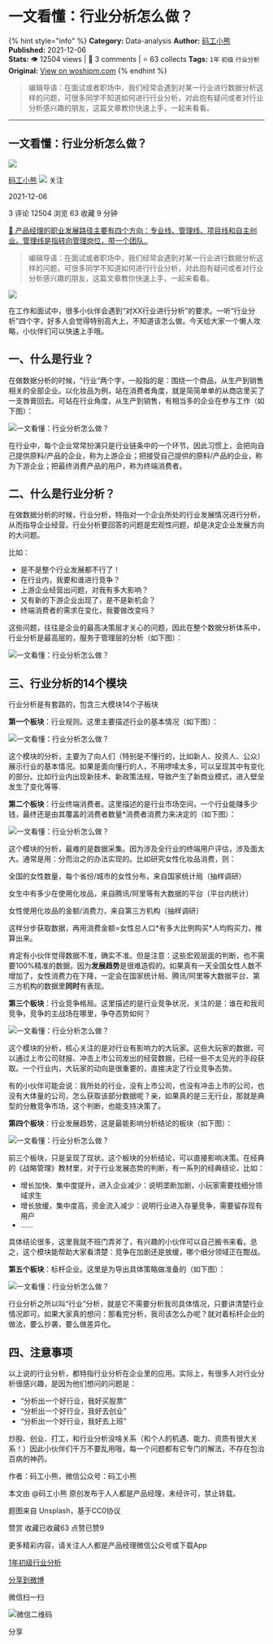 # 一文看懂：行业分析怎么做？
{% hint style="info" %}
**Category:** Data-analysis
**Author:** [码工小熊](https://www.woshipm.com/u/1285820)
**Published:** 2021-12-06  
**Stats:** 👁️ 12504 views | 💬 3 comments | ⭐ 63 collects
**Tags:** `1年` `初级` `行业分析`
**Original:** [View on woshipm.com](https://www.woshipm.com/data-analysis/5238945.html)
{% endhint %}
> 编辑导语：在面试或者职场中，我们经常会遇到对某一行业进行数据分析这样的问题，可很多同学不知道如何进行行业分析，对此抱有疑问或者对行业分析感兴趣的朋友，这篇文章教你快速上手，一起来看看。

---

## 一文看懂：行业分析怎么做？

[![](https://static.woshipm.com/APP_U_202106_20210620005424_1343.jpeg?imageView2/1/w/72/h/72/q/100)](https://www.woshipm.com/u/1285820)

[码工小熊](https://www.woshipm.com/u/1285820) ![](https://static.woshipm.com/tag/1101_1@2x.png) 关注

2021-12-06

3 评论 12504 浏览 63 收藏 9 分钟

[🔗 产品经理的职业发展路径主要有四个方向：专业线、管理线、项目线和自主创业。管理线是指转向管理岗位，带一个团队..](https://ke.qidianla.com/courses/90pm)

> 编辑导语：在面试或者职场中，我们经常会遇到对某一行业进行数据分析这样的问题，可很多同学不知道如何进行行业分析，对此抱有疑问或者对行业分析感兴趣的朋友，这篇文章教你快速上手，一起来看看。

![](https://image.woshipm.com/wp-files/2021/12/tIbI7UzAeUUvNyASwn68.jpg)

在工作和面试中，很多小伙伴会遇到“对XX行业进行分析”的要求。一听“行业分析”四个字，好多人会觉得特别高大上，不知道该怎么做。今天给大家一个懒人攻略，小伙伴们可以快速上手哦。

## 一、什么是行业？

在做数据分析的时候，“行业”两个字，一般指的是：围绕一个商品，从生产到销售相关的全部企业。以化妆品为例，站在消费者角度，就是简简单单的从商店里买了一支唇膏回去。可站在行业角度，从生产到销售，有相当多的企业在参与工作（如下图）：

![一文看懂：行业分析怎么做？](https://image.yunyingpai.com/wp/2021/11/BkoXGnms6DIDfk6OEw3G.png)

在行业中，每个企业常常扮演只是行业链条中的一个环节。因此习惯上，会把向自己提供原料/产品的企业，称为上游企业；把接受自己提供的原料/产品的企业，称为下游企业；把最终消费产品的用户，称为终端消费者。

## 二、什么是行业分析？

在做数据分析的时候，行业分析，特指对一个企业所处的行业发展情况进行分析，从而指导企业经营。行业分析要回答的问题是宏观性问题，却是决定企业发展方向的大问题。

比如：

*   是不是整个行业发展都不行了！
*   在行业内，我要和谁进行竞争？
*   上游企业经营出问题，对我有多大影响？
*   又有新的下游企业出现了，是不是新机会？
*   终端消费者的需求在变化，我要做改变吗？

这些问题，往往是企业的最高决策层才关心的问题，因此在整个数据分析体系中，行业分析是最高层的，服务于管理层的分析（如下图）：

![一文看懂：行业分析怎么做？](https://image.yunyingpai.com/wp/2021/11/2jr50IfvhcvX9sZNcTeG.png)

## 三、行业分析的14个模块

行业分析是有套路的，包含三大模块14个子板块

**第一个板块**：行业规则。这里主要描述行业的基本情况（如下图）：

![一文看懂：行业分析怎么做？](https://image.yunyingpai.com/wp/2021/11/pRpZyCRlNMv4CefMOjKD.png)

这个模块的分析，主要为了向人们（特别是不懂行的，比如新人、投资人、公众）展示行业的基本情况。如果是面向懂行的人，不用啰嗦太多，可以呈现其中有变化的部分。比如行业内出现新技术、新政策法规，导致产生了新商业模式，进入壁垒发生了变化等等.

**第二个板块**：行业终端消费者。这里描述的是行业市场空间，一个行业能赚多少钱，最终还是由其覆盖的消费者数量\*消费者消费力来决定的（如下图）：

![一文看懂：行业分析怎么做？](https://image.yunyingpai.com/wp/2021/11/h8fEUq1thKLN8dvjG9lI.png)

这个模块的分析，最难的是数据采集。因为涉及全行业的终端用户评估，涉及面太大。通常是用：分而治之的办法实现的。比如研究女性化妆品消费，则：

全国的女性数量，每个省份/城市的女性分布，来自国家统计局（抽样调研）

女生中有多少在使用化妆品，来自腾讯/阿里等有大数据的平台（平台内统计）

女性使用化妆品的金额/消费力，来自第三方机构（抽样调研）

这样分步获取数据，再用消费金额=女性总人口\*有多大比例购买\*人均购买力，推算出来。

肯定有小伙伴觉得数据不准，确实不准。但是注意：这些宏观层面的判断，也不需要100%精准的数据，因为**发展趋势**是很难造假的。如果真有一天全国女性人数不增加了，女性消费力在下降，一定会在国家统计局、腾讯/阿里等大数据平台、第三方机构的数据里**同时**有表现。

**第三个板块**：行业竞争格局。这里描述的是行业竞争状况，关注的是：谁在和我司竞争，竞争的主战场在哪里，争夺态势如何？

![一文看懂：行业分析怎么做？](https://image.yunyingpai.com/wp/2021/11/7SuaJsiSWNpLl9TtNJIt.png)

这个模块的分析，核心关注的是对行业有影响力的大玩家。这些大玩家的数据，可以通过上市公司财报、冲击上市公司发出的经营数据，已经一些不太见光的手段获取。一个行业内，大玩家的动向是很重要的，直接决定了行业竞争态势。

有的小伙伴可能会说：我所处的行业，没有上市公司，也没有冲击上市的公司，也没有大体量的公司，怎么获取该部分数据呢？亲，如果真的是三无行业，那就是典型的分散竞争市场，这个判断，也能支持决策了。

**第四个板块**：行业发展趋势，这是最能影响分析结论的板块（如下图）：

![一文看懂：行业分析怎么做？](https://image.yunyingpai.com/wp/2021/11/2YNiiKaIGw32npf3uK8d.png)

前三个板块，只是呈现了现状。这个板块的分析结论，可以直接影响决策。在经典的《战略管理》教材里，对于行业发展态势的判断，有一系列的经典结论，比如：

*   增长加快、集中度提升，进入企业减少：说明垄断加剧，小玩家需要找细分领域求生
*   增长放缓，集中度高，资金流入减少：说明行业进入存量竞争，需要留存现有用户
*   ……

具体结论很多，这里我就不班门弄斧了，有兴趣的小伙伴可以自己搬书来看。总之，这个模块能帮助大家看清楚：竞争在加剧还是放缓，哪个细分领域正在酣战。

**第五个板块**：标杆企业。这里是为导出具体策略做准备的（如下图）：

![一文看懂：行业分析怎么做？](https://image.yunyingpai.com/wp/2021/11/i8r1fl31BEbVtHNn6REG.png)

行业分析之所以叫“行业”分析，就是它不需要分析我司具体情况，只要讲清楚行业情况即可。如果大家真的想问：那看完分析，我司该怎么办呢？就对着标杆企业的做法，要么抄袭，要么做差异化。

## 四、注意事项

以上说的行业分析，都特指行业分析在企业里的应用。实际上，有很多人对行业分析很感兴趣，是因为他们想问的问题是：

*   “分析出一个好行业，我好买股票”
*   “分析出一个好行业，我好去创业”
*   “分析出一个好行业，我好去上班”

炒股、创业、打工，和行业分析没啥关系（和个人的机遇、能力、资质有很大关系！）因此小伙伴们千万不要乱用哦，每一个问题都有它专门的解法，不存在包治百病的神药。

作者：码工小熊，微信公众号：码工小熊

本文由 @码工小熊 原创发布于人人都是产品经理，未经许可，禁止转载。

题图来自 Unsplash，基于CC0协议

赞赏 收藏已收藏63 点赞已赞9

更多精彩内容，请关注人人都是产品经理微信公众号或下载App

[1年](https://www.woshipm.com/tag/1%e5%b9%b4)[初级](https://www.woshipm.com/tag/%e5%88%9d%e7%ba%a7)[行业分析](https://www.woshipm.com/tag/%e8%a1%8c%e4%b8%9a%e5%88%86%e6%9e%90)

[分享到微博](https://service.weibo.com/share/share.php?appkey=2775287854&title=一文看懂：行业分析怎么做？&url=https://www.woshipm.com/data-analysis/5238945.html&pic=https://image.woshipm.com/wp-files/2021/12/tIbI7UzAeUUvNyASwn68.jpg)

微信扫一扫

![微信二维码](https://api.pwmqr.com/qrcode/create/?url=https://www.woshipm.com/data-analysis/5238945.html)

分享